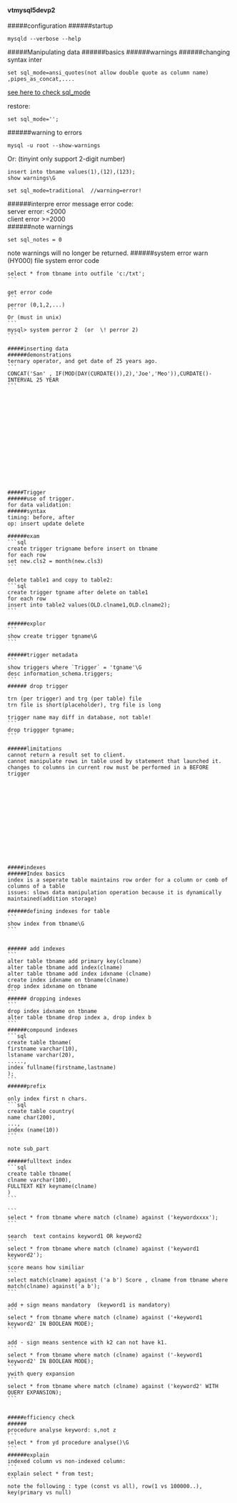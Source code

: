 #### vtmysql5devp2


#####configuration
######startup
```
mysqld --verbose --help
```


#####Manipulating data
######basics
######warnings
######changing syntax inter
```
set sql_mode=ansi_quotes(not allow double quote as column name) ,pipes_as_concat,....
```
[see here to check sql_mode](https://www.google.com/url?sa=t&rct=j&q=&esrc=s&source=web&cd=1&cad=rja&uact=8&ved=0ahUKEwiLm8KBvcjLAhWqlIMKHVlnDjsQFggdMAA&url=http%3A%2F%2Fdev.mysql.com%2Fdoc%2Fen%2Fsql-mode.html&usg=AFQjCNH9tpAIuRZz737R7FV0xrh7Wd4j0g&sig2=kaywR6VXnuaevNuiuN4K5Q)

restore:
```
set sql_mode='';
```
######warning to errors
```
mysql -u root --show-warnings
```
Or: (tinyint only support 2-digit number)
```
insert into tbname values(1),(12),(123);
show warnings\G
```
```
set sql_mode=traditional  //warning=error!
```
######interpre error message
error code:  
server error: <2000  
client error >=2000  
######note warnings
```
set sql_notes = 0
```
note warnings will no longer be returned.
######system error warn
(HY000) file system error code
````
select * from tbname into outfile 'c:/txt';
```

get error code
```
perror (0,1,2,...)
```
Or (must in unix)
```
mysql> system perror 2  (or  \! perror 2)
```

#####inserting data
######demonstrations
ternary operator, and get date of 25 years ago.
```
CONCAT('San' , IF(MOD(DAY(CURDATE()),2),'Joe','Meo')),CURDATE()-INTERVAL 25 YEAR
```
















#####Trigger
######use of trigger.
for data validation:  
######syntax
timing: before, after  
op: insert update delete

######exam
```sql
create trigger trigname before insert on tbname
for each row
set new.cls2 = month(new.cls3)
```

delete table1 and copy to table2:
```sql
create trigger tgname after delete on table1
for each row
insert into table2 values(OLD.clname1,OLD.clname2);
```

######explor
```
show create trigger tgname\G
```

######trigger metadata
```
show triggers where `Trigger` = 'tgname'\G
desc information_schema.triggers;
```
###### drop trigger

trn (per trigger) and trg (per table) file  
trn file is short(placeholder), trg file is long  

trigger name may diff in database, not table!
```
drop triggger tgname;
```

######limitations
cannot return a result set to client.  
cannot manipulate rows in table used by statement that launched it.  
changes to columns in current row must be performed in a BEFORE trigger














#####indexes
######Index basics
index is a seperate table maintains row order for a column or comb of columns of a table  
issues: slows data manipulation operation because it is dynamically maintained(addition storage)

######defining indexes for table
```
show index from tbname\G
```


###### add indexes
```
alter table tbname add primary key(clname)
alter table tbname add index(clname)
alter table tbname add index idxname (clname)
create index idxname on tbname(clname)
drop index idxname on tbname
```
###### dropping indexes
```
drop index idxname on tbname
alter table tbname drop index a, drop index b
```
######compound indexes
```sql
create table tbname(
firstname varchar(10),
lstaname varchar(20),
.....,
index fullname(firstname,lastname)
);
```
######prefix

only index first n chars.
```sql
create table country(
name char(200),
...,
index (name(10))
```

note sub_part

######fulltext index
```sql
create table tbname(
clname varchar(100),
FULLTEXT KEY keyname(clname)
)
```

```
select * from tbname where match (clname) against ('keywordxxxx');
```

search  text contains keyword1 OR keyword2
```
select * from tbname where match (clname) against ('keyword1 keyword2');
```
score means how similiar
```
select match(clname) against ('a b') Score , clname from tbname where match(clname) against('a b');
```

add + sign means mandatory  (keyword1 is mandatory)
```
select * from tbname where match (clname) against ('+keyword1 keyword2' IN BOOLEAN MODE);
```

add - sign means sentence with k2 can not have k1.
```
select * from tbname where match (clname) against ('-keyword1 keyword2' IN BOOLEAN MODE);
```
ywith query expansion
```
select * from tbname where match (clname) against ('keyword2' WITH QUERY EXPANSION);
```


#####efficiency check
######
procedure analyse keyword: s,not z
```
select * from yd procedure analyse()\G
```
######explain
indexed column vs non-indexed column:  
```
explain select * from test;
```
note the following : type (const vs all), row(1 vs 100000..), key(primary vs null)

